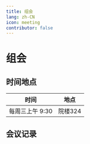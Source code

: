 ```yaml
---
title: 组会
lang: zh-CN
icon: meeting
contributor: false
---
```

# 组会

## 时间地点

| 时间            | 地点    |
| --------------- | ------- |
| 每周三上午 9:30 | 院楼324 |

## 会议记录
